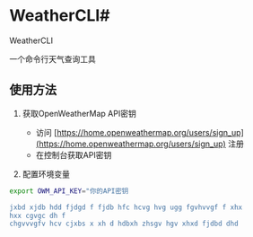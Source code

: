  # WeatherCLI# 
WeatherCLI

一个命令行天气查询工具

## 使用方法

1. 获取OpenWeatherMap API密钥
   - 访问 [https://home.openweathermap.org/users/sign_up](https://home.openweathermap.org/users/sign_up) 注册
   - 在控制台获取API密钥

2. 配置环境变量
```bash
export OWM_API_KEY="你的API密钥

jxbd xjdb hdd fjdgd f fjdb hfc hcvg hvg ugg fgvhvvgf f xhx
hxx cgvgc dh f
chgvvvgfv hcv cjxbs x xh d hdbxh zhsgv hgv xhxd fjdbd dhd